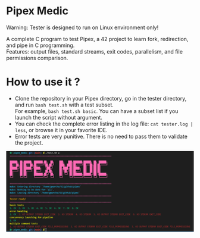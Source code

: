 # Pipex Medic

Warning: Tester is designed to run on Linux environment only!

A complete C program to test Pipex, a 42 project to learn fork, redirection, and pipe in C programming. \
Features: output files, standard streams, exit codes, parallelism, and file permissions comparison.

# How to use it ?
- Clone the repository in your Pipex directory, go in the tester directory, and run `bash test.sh` with a test subset. \
  For example, `bash test.sh basic`. You can have a subset list if you launch the script without argument.
- You can check the complete error listing in the log file: `cat tester.log | less`, or browse it in your favorite IDE.
- Error tests are very punitive. There is no need to pass them to validate the project.

![output](/assets/output3.png)
